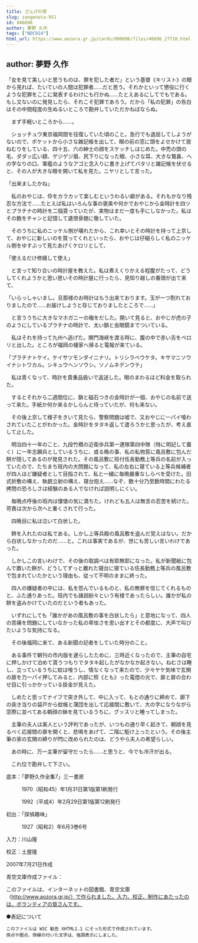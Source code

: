 ```yaml
---
title: ざんげの塔
slug: zangenota-951
id: 046696
author: 夢野 久作
tags: ["NDC914"]
html_url: https://www.aozora.gr.jp/cards/000096/files/46696_27710.html
---
```


## author: 夢野 久作

「女を見て美しいと思うものは、罪を犯した者だ」という基督《キリスト》の眼から見れば、たいていの人間は犯罪者……だと思う。それかといって懲役に行くような犯罪をここに発表するわけにも行かぬ……たとえあるにしてでもである。もし又ないのに発見したら、それこそ犯罪であろう。だから「私の犯罪」の告白はその中間程度の生ぬるいところで勘弁していただかねばならぬ。

　まず手軽いところから……。



　ショッチュウ東京福岡間を往復していた頃のこと。急行でも退屈してしようがないので、ポケットから小さな雑記帳を出して、眼の前の窓に頭をよせかけて居ねむりをしている、四十五、六の紳士の顔をスケッチしはじめた。中禿の頭の毛、ダダッ広い額、ゲジゲジ眉、尻下りになった眼、小さな耳、大きな鷲鼻、への字なりの口、軍艦のようなアゴと念入りに書き上げてパタリと雑記帳を伏せると、その人が大きな眼を開いて私を見た。ニヤリとして言った。

「出来ましたかね」



　私のおやじは、伜をカラカッて楽しむというわるい癖がある。それもかなり残忍な方法で……たとえば私はいろんな事の褒美や何かでおやじから金時計を四ツとプラチナの時計を二個貰っていたが、実物はまだ一度も手にしなかった。私はその数をチャンと記憶して遺恨骨髄に徹していた。

　そのうちに私のニッケル側が壊れたから、これ幸いとその時計を持って上京して、おやじに新しいのを買ってくれといったら、おやじは仔細らしく私のニッケル側をゆすぶって見たあげくケロリとして、

「使えるだけ修繕して使え」

　と言って知り合いの時計屋を教えた。私は煮えくりかえる程腹がたって、どうしてくれようかと思い思いその時計屋に行ったら、見知り越しの番頭が出て来て、

「いらっしゃいまし。旦那様のお時計はもう出来ております。玉が一つ割れておりましたので……お届けしようと存じておりましたところで……」

　と言ううちに大きなマホガニーの箱をだした。開いて見ると、おやじが虎の子のようにしているプラチナの時計で、太い鎖と虫眼鏡までついている。

　私はそれを持って九州へ逃げた。関門海峡を渡る時に、腹の中で赤い舌をペロリと出した。ところが福岡の棲家へ帰ると電報が来ている。

「プラチナトケイ。ケイサツモンダイニナリ。トリシラベウケタ。キサマニソウイナシトワカル。シキュウヘンソウシ。ソノムネデンウテ」

　私は青くなって、時計を貴重品扱いで返送した。眼のまわるほど料金を取られた。

　するとそれから二週間位に、鎖と磁石つきの金時計が一個、おやじの名前で送って来た。手紙か何か来るかしらんと待っていたが、何も来ない。

　その後上京して様子をきいて見たら、警察問題は嘘で、又おやじに一パイ喰わされていたことがわかった。金時計をタタキ返して遣ろうかと思ったが、考え直して止した。



　明治四十一年のこと、九段竹橋の近衛歩兵第一連隊第四中隊（特に明記して置く）に一年志願兵としているうちに、或る晩の事、私の私物筥に風呂敷に包んだ餅が隠してあるのが発見された。その風呂敷に班付伍長勤務上等兵の名前が入っていたので、たちまち班内の大問題になって、私の左右に寝ている上等兵候補者が四人ほど嫌疑者として目指されて、私と一緒に毎晩厳重なしらべを受けた。旧式折敷の構え、執銃立射の構え、寝台抱え……なぞ、数十分乃至数時間にわたる拷問の恐ろしさは経験のある人でなければ説明しにくい。

　毎晩点呼後の班内は悽愴の気に満ちた。けれども五人は無言の忍苦を続けた。苛責は次から次へと重くされて行った。

　四晩目に私は泣いて白状した。

　餅を入れたのは私である。しかし上等兵殿の風呂敷を盗んだ覚えはない。だから白状しなかったのだ……と。これは事実であるが、世にも苦しい言いわけであった。

　しかしこの言いわけで、その後の取調べは有耶無耶になった。私が新聞紙に包んで置いた餅が、どうしてずっと離れた寝台に寝ている伍長勤務上等兵の風呂敷で包まれていたかという理由も、従って不明のままに終った。

　四人の嫌疑者の中には、私を怨んでいるものと、私の無罪を信じてくれるものと、ふた通りあった。班内でも諸説紛々という有様であったらしい。誰かが私の餅を盗みかけていたのだという者もあった。

　いずれにしても「誰かがあの風呂敷の事を白状したら」と意地になって、四人の苦痛を問題にしていなかった私の卑怯さを思い出すとその都度に、大声で叫びたいような気持になる。



　その後福岡に来て、ある新聞の記者をしていた時分のこと。

　ある事件で朝刊の市内版を遅らしたために、三時近くなったので、主筆の自宅に押しかけて泊めて貰うつもりでタタキ起したがなかなか起きない。ねむさは睡し、立っているうちに蚊は喰うし、情なくなって来たので、少々ヤケ気味で玄関の扉を力一パイ押してみると、内部に照《とも》った電燈の光で、扉と扉の合わせ目に引っかかっている掛金が見えた。

　しめたと思ってナイフで突き外して、中に入って、もとの通りに締めて、廊下の突き当りの袋戸から蚊帳と蒲団を出して応接間に敷いて、大の字になりながら窓際に並べてある朝顔の鉢を見ているうちに、グッスリと睡ってしまった。

　主筆の夫人は美人という評判であったが、いつもの通り早く起きて、朝顔を見るべく応接間の扉を開くと、悲鳴をあげて、二階に駈け上ったという。その後主筆の家の玄関の締りが閂に改められたのは、どうやら夫人の希望らしい。

　あの時に、万一主筆が留守だったら……と思うと、今でも冷汗が出る。



　これ位で勘弁して下さい。













底本：「夢野久作全集7」三一書房


　　　1970（昭和45）年1月31日第1版第1刷発行

　　　1992（平成4）年2月29日第1版第12刷発行

初出：「探偵趣味」

　　　1927（昭和2）年6月3巻6号

入力：川山隆

校正：土屋隆

2007年7月21日作成

青空文庫作成ファイル：

このファイルは、インターネットの図書館、青空文庫（http://www.aozora.gr.jp/）で作られました。入力、校正、制作にあたったのは、ボランティアの皆さんです。











●表記について


	このファイルは W3C 勧告 XHTML1.1 にそった形式で作成されています。
	傍点や圏点、傍線の付いた文字は、強調表示にしました。